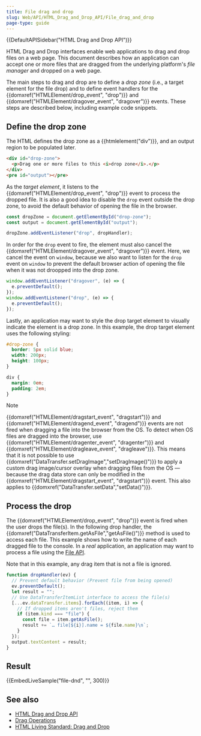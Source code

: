 ```yaml
---
title: File drag and drop
slug: Web/API/HTML_Drag_and_Drop_API/File_drag_and_drop
page-type: guide
---
```


{{DefaultAPISidebar("HTML Drag and Drop API")}}

HTML Drag and Drop interfaces enable web applications to drag and drop files on a web page. This document describes how an application can accept one or more files that are dragged from the underlying platform's _file manager_ and dropped on a web page.

The main steps to drag and drop are to define a _drop zone_ (i.e., a target element for the file drop) and to define event handlers for the {{domxref("HTMLElement/drop_event", "drop")}} and {{domxref("HTMLElement/dragover_event", "dragover")}} events. These steps are described below, including example code snippets.

## Define the drop zone

The HTML defines the drop zone as a {{htmlelement("div")}}, and an output region to be populated later.

```html live-sample___file-dnd
<div id="drop-zone">
  <p>Drag one or more files to this <i>drop zone</i>.</p>
</div>
<pre id="output"></pre>
```

As the _target element_, it listens to the {{domxref("HTMLElement/drop_event", "drop")}} event to process the dropped file. It is also a good idea to disable the `drop` event outside the drop zone, to avoid the default behavior of opening the file in the browser.

```js live-sample___file-dnd
const dropZone = document.getElementById("drop-zone");
const output = document.getElementById("output");

dropZone.addEventListener("drop", dropHandler);
```

In order for the `drop` event to fire, the element must also cancel the {{domxref("HTMLElement/dragover_event", "dragover")}} event. Here, we cancel the event on `window`, because we also want to listen for the `drop` event on `window` to prevent the default browser action of opening the file when it was not droopped into the drop zone.

```js live-sample___file-dnd
window.addEventListener("dragover", (e) => {
  e.preventDefault();
});
window.addEventListener("drop", (e) => {
  e.preventDefault();
});
```

Lastly, an application may want to style the drop target element to visually indicate the element is a drop zone. In this example, the drop target element uses the following styling:

```css live-sample___file-dnd
#drop-zone {
  border: 5px solid blue;
  width: 200px;
  height: 100px;
}
```

```css hidden live-sample___file-dnd
div {
  margin: 0em;
  padding: 2em;
}
```

> [!NOTE]
> {{domxref("HTMLElement/dragstart_event", "dragstart")}} and {{domxref("HTMLElement/dragend_event", "dragend")}} events are not fired when dragging a file into the browser from the OS. To detect when OS files are dragged into the browser, use {{domxref("HTMLElement/dragenter_event", "dragenter")}} and {{domxref("HTMLElement/dragleave_event", "dragleave")}}.
> This means that it is not possible to use {{domxref("DataTransfer.setDragImage","setDragImage()")}} to apply a custom drag image/cursor overlay when dragging files from the OS — because the drag data store can only be modified in the {{domxref("HTMLElement/dragstart_event", "dragstart")}} event. This also applies to {{domxref("DataTransfer.setData","setData()")}}.

## Process the drop

The {{domxref("HTMLElement/drop_event", "drop")}} event is fired when the user drops the file(s). In the following drop handler, the {{domxref("DataTransferItem.getAsFile","getAsFile()")}} method is used to access each file. This example shows how to write the name of each dragged file to the console. In a _real_ application, an application may want to process a file using the [File API](/en-US/docs/Web/API/File_API).

Note that in this example, any drag item that is not a file is ignored.

```js live-sample___file-dnd
function dropHandler(ev) {
  // Prevent default behavior (Prevent file from being opened)
  ev.preventDefault();
  let result = "";
  // Use DataTransferItemList interface to access the file(s)
  [...ev.dataTransfer.items].forEach((item, i) => {
    // If dropped items aren't files, reject them
    if (item.kind === "file") {
      const file = item.getAsFile();
      result += `… file[${i}].name = ${file.name}\n`;
    }
  });
  output.textContent = result;
}
```

## Result

{{EmbedLiveSample("file-dnd", "", 300)}}

## See also

- [HTML Drag and Drop API](/en-US/docs/Web/API/HTML_Drag_and_Drop_API)
- [Drag Operations](/en-US/docs/Web/API/HTML_Drag_and_Drop_API/Drag_operations)
- [HTML Living Standard: Drag and Drop](https://html.spec.whatwg.org/multipage/interaction.html#dnd)
